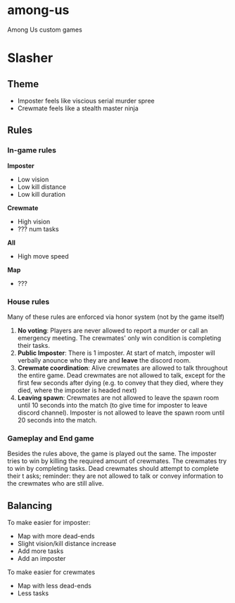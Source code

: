 # among-us

Among Us custom games

# Slasher

## Theme

* Imposter feels like viscious serial murder spree
* Crewmate feels like a stealth master ninja

## Rules

### In-game rules

**Imposter**
* Low vision
* Low kill distance
* Low kill duration

**Crewmate**
* High vision
* ??? num tasks

**All**
* High move speed

**Map**
* ???

### House rules

Many of these rules are enforced via honor system (not by the game itself)

1. **No voting**: Players are never allowed to report a murder or call an emergency meeting. The crewmates' only win condition is completing their tasks.
1. **Public Imposter**: There is 1 imposter. At start of match, imposter will verbally anounce who they are and **leave** the discord room.
1. **Crewmate coordination**: Alive crewmates are allowed to talk throughout the entire game. Dead crewmates are not allowed to talk, except for the first few seconds after dying (e.g. to convey that they died, where they died, where the imposter is headed next)
1. **Leaving spawn**: Crewmates are not allowed to leave the spawn room until 10 seconds into the match (to give time for imposter to leave discord channel). Imposter is not allowed to leave the spawn room until 20 seconds into the match.

### Gameplay and End game

Besides the rules above, the game is played out the same. The imposter tries to win by killing the required amount of crewmates. The crewmates try to win by completing tasks. Dead crewmates should attempt to complete their t asks; reminder: they are not allowed to talk or convey information to the crewmates who are still alive.

## Balancing

To make easier for imposter:
* Map with more dead-ends
* Slight vision/kill distance increase
* Add more tasks
* Add an imposter

To make easier for crewmates
* Map with less dead-ends
* Less tasks
